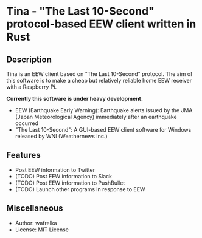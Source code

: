 # Tina - "The Last 10-Second" protocol-based EEW client written in Rust


## Description

Tina is an EEW client based on "The Last 10-Second" protocol.
The aim of this software is to make a cheap but relatively reliable
home EEW receiver with a Raspberry Pi.

**Currently this software is under heavy development.**

- EEW (Earthquake Early Warning):
Earthquake alerts issued by the JMA (Japan Meteorological Agency)
immediately after an earthquake occurred
- "The Last 10-Second":
A GUI-based EEW client software for Windows released by WNI (Weathernews Inc.)


## Features

- Post EEW information to Twitter
- (TODO) Post EEW information to Slack
- (TODO) Post EEW information to PushBullet
- (TODO) Launch other programs in response to EEW


## Miscellaneous

- Author: wafrelka
- License: MIT License
